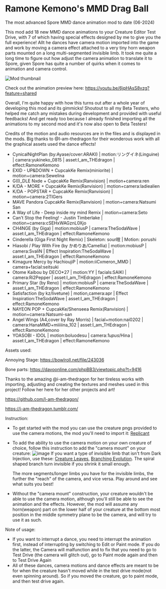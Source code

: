 # Ramone Kemono's MMD Drag Ball
The most advanced Spore MMD dance animation mod to date (06-2024)

This mod add 18 new MMD dance animations to your Creature Editor Test Drive, with 7 of which having special effects designed by me to give you the full experience! Allt he dances have camera motion imported into the game and work by moving a camera effect attached to a very tiny horn weapon parts mounted on a long multi-segmented invisible limb. It took me quite a long time to figure out how adjust the camera animation to translate it to Spore, given Spore has quite a number of quirks when it comes to animation and camera control.

![Mod thumbnail](https://github.com/Baramanga/Ramone-Kemono-s-MMD-Drag-Ball/assets/71797097/58cde407-886f-406a-a862-7cd1f12b584d)

Check out the animation preview here:
https://youtu.be/6jpHAsS8vzg?feature=shared

Overall, I'm quite happy with how this turns out after a whole year of developing this mod and its gimmicks! Shoutout to all my Beta Testers, who helped me catch any mistakes during development and provided with useful feedbacks! And get ready too because I already finished importing all the animations to my second mod and it's now also open to Beta Testers!

Credits of the motion and audio resources are in the files and is displayed in the mods. Big thanks to @I-am-thedragon for their wonderous work with all the graphical assets used the dance effects!
- CynicalNightPlan (by:Ayase/cover:ARAKI) | motion:リングイネ(Linguine) | camera:yukineko_0815 | asset:I_am_THEdragon | effect:RamoneKemono
- EXID - UP&DOWN + CupcakKe Remix(miniorite) | motion+camera:Sewelina
- G(I)_DLE Nxde + CupcakKe Remix(Ranvision) | motion+camera:ren
- K/DA - MORE + CupcakKe Remix(Ranvision) | motion+camera:ladiealien
- K/DA - POPSTAR + CupcakKe Remix(Ranvision) | motion+camera:2TIGers
- MAVE Pandora CupcakKe Remix(Ranvision) | motion+camera:Natsumi San
- A Way of Life - Deep inside my mind Remix | motion+camera:Seto
- Can't Stop the Feeling! - Justin Timberlake | motion+camera:cSEHxWAGznL0Xjo
- CH4NGE (by Giga) | motion:mobiusP | camera:TheSodaWave | asset:I_am_THEdragon | effect:RamoneKemono
- Cinderella (Giga First Night Remix) | Skeleton: sour暄 | Motion: porushi
- Hiasobi / Play With Fire (by かめりあ/Camellia) | motion:mobiusP | camera:SvaliN | Effect Inspiration:TheSodaWave | asset:I_am_THEdragon | effect:RamoneKemono
- Kimagure Mercy by HachioujiP | motion:iiCxmeron_MMD | camera+facial:seitsuki
- Otome Kaibou by DECO*27 | motion:YY | facials:SAIKI | camera:Ri2Pepper | asset:I_am_THEdragon | effect:RamoneKemono
- Primary Star (by Reno) | motion:mobiusP | camera:TheSodaWave | asset:I_am_THEdragon | effect:RamoneKemono
- Satisfaction (by kz/livetune) |  motion,camera:apr | Effect Inspiration:TheSodaWave | asset:I_am_THEdragon | effect:RamoneKemono
- NAYEON POP + CupcakKe/Shenseea Remix(Ranvision) | motion+camera:Natsumi-san
- Angel Wings (A4,cover by Ray Morris) | facial+motion:nai0202 | camera:HanaMMD+miiiiina_102 | asset:I_am_THEdragon | effect:RamoneKemono
- YOASOBI - IDOL | motion:boluodesu | camera:_1upus_/Hina | asset:I_am_THEdragon | effect:RamoneKemono

Assets used:

Annoying Stage: https://bowlroll.net/file/243036

Bone parts: https://davoonline.com/phpBB3/viewtopic.php?t=9416

Thanks to the amazing @i-am-thedragon for her tireless works with importing, adjusting and creating the textures and meshes used in this project! Follow her here for her other projects and art!

https://github.com/I-am-thedragon/

https://i-am-thedragon.tumblr.com/


Instruction: 
- To get started with the mod you can use the creature pngs provided to use the camera motions, the mod you'll need to import it: [Replicant](https://davoonline.com/phpBB3/viewtopic.php?t=9893)
- To add the ability to use the camera motion on your own creature of choice, follow this instruction to add the "camera mount" on your creature: ![image](https://github.com/Baramanga/Ramone-Kemono-s-MMD-Drag-Ball/assets/71797097/2ac73dc5-5908-41cf-8d40-1597a2b10848)
  If you want a type of invisible limb that isn't from Dark Injection, use these: [Creature Leaves](http://davoonline.com/phpBB3/viewtopic.php?f=125&t=9467), [Branching Evolution](http://davoonline.com/phpBB3/viewtopic.php?t=5449). The spiral shaped branch turn invisible if you shrink it small enough.
  
  The more segments/longer limbs you have for the invisible limbs, the further the "reach" of the camera, and vice versa. Play around and see what suits you best!
  
- Without the "camera mount" construction, your creature wouldn't be able to use the camera motion, although you'll still be able to see the animation and the effects. However, the mod will assume any horn(weapon) part on the lower half of your creature at the bottom most position in the middle symmetry plane to be the camera, and will try to use it as such.


Note of usage:
- If you want to interrupt a dance, you need to interrupt the animation first, instead of interrupting by switching to Edit or Paint mode. If you do the latter, the Camera will malfunction and to fix that you need to go to Test Drive (the camera will glitch out), go to Paint mode again and then to Test Drive Again
- All of these dances, camera motions and dance effects are meant to be for when the creature hasn't moved while in the test drive mode(not even spinning around). So if you moved the creature, go to paint mode, and then test drive again.
